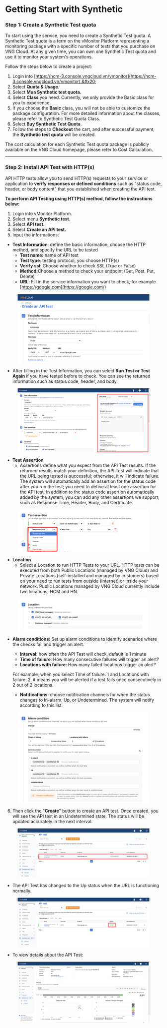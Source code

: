 # Getting Start with Synthetic

### Step 1: Create a Synthetic Test quota <a href="#batdauvoisynthetics-buoc1-khoitaosynthetictestquota" id="batdauvoisynthetics-buoc1-khoitaosynthetictestquota"></a>

To start using the service, you need to create a Synthetic Test quota. A Synthetic Test quota is a term on the vMonitor Platform representing a monitoring package with a specific number of tests that you purchase on VNG Cloud. At any given time, you can own one Synthetic Test quota and use it to monitor your system's operations.

Follow the steps below to create a project:

1. Login into [https://hcm-3.console.vngcloud.vn/vmonitor](https://hcm-3.console.vngcloud.vn/vmonitor).&#x20;
2. Select **Quota & Usage**.
3. Select **Mua Synthetic test quota.**
4. Select **Class** you need. Currently, we only provide the Basic class for you to experience.
5. If you choose the **Basic** class, you will not be able to customize the package configuration. For more detailed information about the classes, please refer to Synthetic Test Quota Class.
6. Select **Buy Synthetic Test Quota**.
7. Follow the steps to **Checkout** the cart, and after successful payment, the **Synthetic test quota** will be created.

The cost calculation for each Synthetic Test quota package is publicly available on the VNG Cloud homepage, please refer to Cost Calculation.

***

### Step 2: Install API Test with HTTP(s) <a href="#batdauvoisynthetics-buoc2-caidatapitestvoihttp-s" id="batdauvoisynthetics-buoc2-caidatapitestvoihttp-s"></a>

API HTTP tests allow you to send HTTP(s) requests to your service or application to **verify responses or defined conditions** such as "status code, header, or body content" that you established when creating the API test.

**To perform API Testing using HTTP(s) method, follow the instructions below:**

1. Login into vMonitor Platform.
2. Select menu **Synthetic test.**
3. Select  **API test.**
4. Select **Create an API test.**
5. Input the informations:

* **Test Information**: define the basic information, choose the HTTP method, and specify the URL to be tested
  * **Test name:** name of API test
  * **Test type**: testing protocol, you choose HTTP(s)
  * **Verify** **ssl**: Choose whether to check SSL (True or False)
  * **Method:**&#x43;hoose a method to check your endpoint (Get, Post, Put, Delete)
  * **URL**: Fill in the service information you want to check, for example [https://google.com](https://google.com/)

<figure><img src="../../.gitbook/assets/image (38) (1) (1) (1) (1) (1) (1).png" alt=""><figcaption></figcaption></figure>

* After filling in the Test Information, you can select **Run Test or Test Again** if you have tested before to check. You can see the returned information such as status code, header, and body.

<figure><img src="../../.gitbook/assets/image (39) (1) (1) (1) (1) (1) (1).png" alt=""><figcaption></figcaption></figure>

* **Test Assertion**
  * Assertions define what you expect from the API Test results. If the returned results match your definition, the API Test will indicate that the URL being tested is successful; otherwise, it will indicate failure. The system will automatically add an assertion for the status code after you run the test; you need to define at least one assertion for the API test. In addition to the status code assertion automatically added by the system, you can add any other assertions we support, such as Response Time, Header, Body, and Certificate.

<figure><img src="../../.gitbook/assets/image (40) (1) (1) (1) (1).png" alt=""><figcaption></figcaption></figure>

* **Location**
  * Select a Location to run HTTP Tests to your URL. HTTP tests can be executed from both Public Locations (managed by VNG Cloud) and Private Locations (self-installed and managed by customers) based on your need to run tests from outside (internet) or inside your network. Public Locations managed by VNG Cloud currently include two locations: HCM and HN.

<figure><img src="../../.gitbook/assets/image (41) (1) (1) (1) (1).png" alt=""><figcaption></figcaption></figure>

*   **Alarm conditions:** Set up alarm conditions to identify scenarios where the checks fail and trigger an alert.

    * **Interval**: how often the API Test will check, default is 1 minute
    * **Time of failure**: How many consecutive failures will trigger an alert?
    * **Locations with failure**: How many failed locations trigger an alert?

    For example, when you select Time of failure: 1 and Locations with failure: 2, it means you will be alerted if a test fails once consecutively in 2 out of 2 locations.

    * **Notifications**: choose notification channels for when the status changes to In-alarm, Up, or Undetermined. The system will notify according to this list.

<figure><img src="../../.gitbook/assets/image (42) (1) (1) (1) (1).png" alt=""><figcaption></figcaption></figure>

6. Then click the "**Create**" button to create an API test. Once created, you will see the API test in an Undetermined state. The status will be updated accurately in the next interval.

<figure><img src="../../.gitbook/assets/image (43) (1) (1) (1) (1).png" alt=""><figcaption></figcaption></figure>

* The API Test has changed to the Up status when the URL is functioning normally.

<figure><img src="../../.gitbook/assets/image (44) (1) (1) (1) (1).png" alt=""><figcaption></figcaption></figure>

* To view details about the API Test:

<figure><img src="../../.gitbook/assets/image (45) (1) (1) (1) (1).png" alt=""><figcaption></figcaption></figure>
